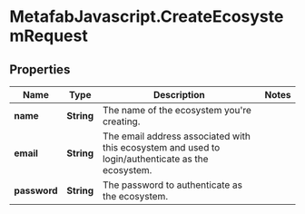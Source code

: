 # MetafabJavascript.CreateEcosystemRequest

## Properties

Name | Type | Description | Notes
------------ | ------------- | ------------- | -------------
**name** | **String** | The name of the ecosystem you&#39;re creating. | 
**email** | **String** | The email address associated with this ecosystem and used to login/authenticate as the ecosystem. | 
**password** | **String** | The password to authenticate as the ecosystem. | 


